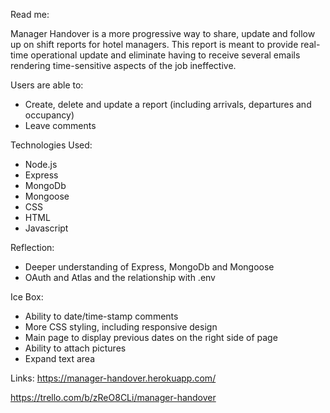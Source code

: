 Read me:

Manager Handover is a more progressive way to share, update and follow up on shift reports for hotel managers. This report is meant to provide real-time operational update and eliminate having to receive several emails rendering time-sensitive aspects of the job ineffective.

Users are able to:
-	Create, delete and update a report (including arrivals, departures and occupancy)
-	Leave comments

Technologies Used: 
-	Node.js
-	Express
-	MongoDb
-	Mongoose
-	CSS
-	HTML
-	Javascript

Reflection:
-	Deeper understanding of Express, MongoDb and Mongoose
-	OAuth and Atlas and the relationship with .env


Ice Box:
-	Ability to date/time-stamp comments
-	More CSS styling, including responsive design
-	Main page to display previous dates on the right side of page
-	Ability to attach pictures
-	Expand text area

Links:
https://manager-handover.herokuapp.com/

https://trello.com/b/zReO8CLi/manager-handover
